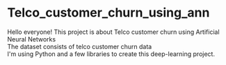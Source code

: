 # Telco_customer_churn_using_ann

Hello everyone! This project is about Telco customer churn using Artificial Neural Networks <br />
The dataset consists of telco customer churn data <br />
I'm using Python and a few libraries to create this deep-learning project.<br />